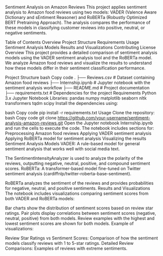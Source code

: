 Sentiment Analysis on Amazon Reviews
This project applies sentiment analysis to Amazon food reviews using two models: VADER (Valence Aware Dictionary and sEntiment Reasoner) and RoBERTa (Robustly Optimized BERT Pretraining Approach). The analysis compares the performance of these models in classifying customer reviews into positive, neutral, or negative sentiments.

Table of Contents
Overview
Project Structure
Requirements
Usage
Sentiment Analysis Models
Results and Visualizations
Contributing
License
Overview
This project provides a detailed comparison of sentiment analysis models using the VADER sentiment analysis tool and the RoBERTa model. We analyze Amazon food reviews and visualize the results to understand how these models differ in their sentiment classification performance.

Project Structure
bash
Copy code
.
├── Reviews.csv                 # Dataset containing Amazon food reviews
├── Internship.ipynb             # Jupyter notebook with the sentiment analysis workflow
├── README.md                    # Project documentation
├── requirements.txt             # Dependencies for the project
Requirements
Python 3.x
Jupyter Notebook
Libraries:
pandas
numpy
matplotlib
seaborn
nltk
transformers
tqdm
scipy
Install the dependencies using:

bash
Copy code
pip install -r requirements.txt
Usage
Clone the repository:
bash
Copy code
git clone https://github.com/your-username/sentiment-analysis-amazon-reviews.git
Open the Jupyter notebook Internship.ipynb and run the cells to execute the code.
The notebook includes sections for:
Preprocessing Amazon food reviews
Applying VADER sentiment analysis
Applying RoBERTa model for sentiment analysis
Visualizing the results
Sentiment Analysis Models
VADER: A rule-based model for general sentiment analysis that works well with social media text.

The SentimentIntensityAnalyzer is used to analyze the polarity of the reviews, outputting negative, neutral, positive, and compound sentiment scores.
RoBERTa: A transformer-based model fine-tuned on Twitter sentiment analysis (cardiffnlp/twitter-roberta-base-sentiment).

RoBERTa analyzes the sentiment of the reviews and provides probabilities for negative, neutral, and positive sentiments.
Results and Visualizations
The notebook includes visualizations comparing sentiment scores from both VADER and RoBERTa models:

Bar charts show the distribution of sentiment scores based on review star ratings.
Pair plots display correlations between sentiment scores (negative, neutral, positive) from both models.
Review examples with the highest and lowest sentiment scores are shown for both models.
Example of visualizations:

Review Star Ratings vs Sentiment Scores: Comparison of how the sentiment models classify reviews with 1 to 5-star ratings.
Detailed Review Comparisons: Examples of reviews with extreme sentiments.
